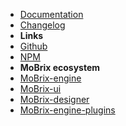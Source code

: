 - [Documentation](guide "MoBrix-engine-plugin-ui - documentation")
- [Changelog](changelog "MoBrix-engine-plugin-ui - changelog")
- **Links**
- [Github](https://github.com/cianciarusocataldo/mobrix-engine-plugin-ui)
- [NPM](https://www.npmjs.com/package/mobrix-engine-plugin-ui)
- **MoBrix ecosystem**
- [MoBrix-engine](https://github.com/cianciarusocataldo/mobrix-engine)
- [MoBrix-ui](https://github.com/cianciarusocataldo/mobrix-ui)
- [MoBrix-designer](https://github.com/cianciarusocataldo/mobrix-designer)
- [MoBrix-engine-plugins](https://github.com/cianciarusocataldo/mobrix-engine-plugins)
